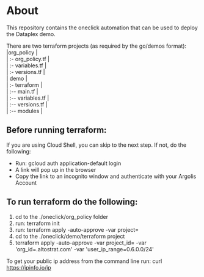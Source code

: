 # About

This repository contains the oneclick automation that can be used to deploy the Dataplex demo.

There are two terraform projects (as required by the go/demos format):
|org_policy | <BR>
| :- org_policy.tf | <BR>
| :- variables.tf |<BR>
| :- versions.tf |<BR>
| demo |<BR>
| :- terraform | <BR>
| :-- main.tf | <BR>
| :-- variables.tf |<BR>
| :-- versions.tf |<BR>
| :-- modules |<BR>


## Before running terraform:
If you are using Cloud Shell, you can skip to the next step.  If not, do the following:

- Run: gcloud auth application-default login
- A link will pop up in the browser
- Copy the link to an incognito window and authenticate with your Argolis Account


## To run terraform do the following:

1. cd to the ./oneclick/org_policy folder
2. run: terraform init
3. run:  terraform apply -auto-approve -var project=<your-project-id>
4. cd to the ./oneclick/demo/terraform project
5. terraform apply -auto-approve -var project_id=<your-project-id> -var 'org_id=<your-ldap>.altostrat.com' -var 'user_ip_range=0.6.0.0/24'

To get your public ip address from the command line run: curl https://ipinfo.io/ip
